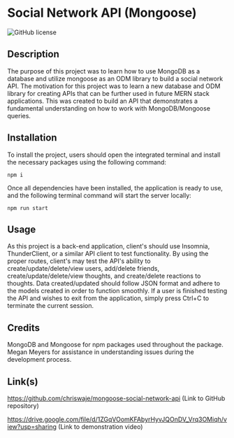 # Social Network API (Mongoose)

![GitHub license](https://img.shields.io/badge/license-MIT-blue.svg)

## Description

The purpose of this project was to learn how to use MongoDB as a database and utilize mongoose as an ODM library to build a social network API. The motivation for this project was to learn a new database and ODM library for creating APIs that can be further used in future MERN stack applications. This was created to build an API that demonstrates a fundamental understanding on how to work with MongoDB/Mongoose queries.

## Installation

To install the project, users should open the integrated terminal and install the necessary packages using the following command: 
````
npm i
````
Once all dependencies have been installed, the application is ready to use, and the following terminal command will start the server locally:
````
npm run start
````

## Usage

As this project is a back-end application, client's should use Insomnia, ThunderClient, or a similar API client to test functionality. By using the proper routes, client's may test the API's ability to create/update/delete/view users, add/delete friends, create/update/delete/view thoughts, and create/delete reactions to thoughts. Data created/updated should follow JSON format and adhere to the models created in order to function smoothly. If a user is finished testing the API and wishes to exit from the application, simply press Ctrl+C to terminate the current session.

## Credits

MongoDB and Mongoose for npm packages used throughout the package. Megan Meyers for assistance in understanding issues during the development process. 

## Link(s)

https://github.com/chriswaje/mongoose-social-network-api (Link to GitHub repository)

https://drive.google.com/file/d/1ZGqVOomKFAbyrHyvJQOnDV_Vrq3OMiqh/view?usp=sharing (Link to demonstration video)